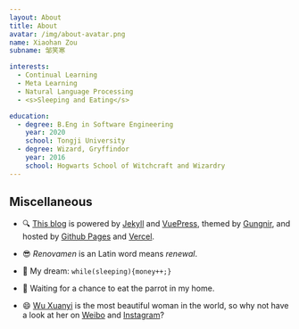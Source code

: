 ```yaml
---
layout: About
title: About
avatar: /img/about-avatar.png
name: Xiaohan Zou
subname: 邹笑寒

interests:
  - Continual Learning
  - Meta Learning
  - Natural Language Processing
  - <s>Sleeping and Eating</s>

education:
  - degree: B.Eng in Software Engineering
    year: 2020
    school: Tongji University
  - degree: Wizard, Gryffindor
    year: 2016
    school: Hogwarts School of Witchcraft and Wizardry
---
```



## Miscellaneous

- 🔍 [This blog](https://github.com/Renovamen/renovamen.github.io) is powered by [Jekyll](https://jekyllrb.com/) and [VuePress](https://vuepress.vuejs.org/), themed by [Gungnir](https://github.com/Renovamen/vuepress-theme-gungnir), and hosted by [Github Pages](https://pages.github.com/) and [Vercel](https://vercel.com).

- 😎 *Renovamen* is an Latin word means *renewal*.

- 🌭 My dream: `while(sleeping){money++;}`

- 🧐 Waiting for a chance to eat the parrot in my home.

- 😄 [Wu Xuanyi](https://en.wikipedia.org/wiki/Wu_Xuanyi) is the most beautiful woman in the world, so why not have a look at her on [Weibo](https://weibo.com/xuanyi0808) and [Instagram](https://www.instagram.com/w.xuanyi0126/)?